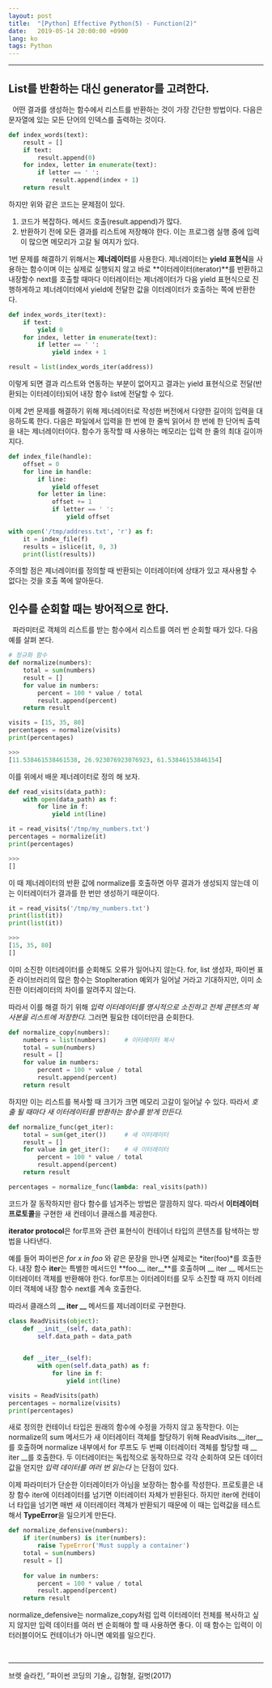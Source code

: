 ```yaml
---
layout: post
title:  "[Python] Effective Python(5) - Function(2)"
date:   2019-05-14 20:00:00 +0900
lang: ko
tags: Python
---
```

<hr>

## List를 반환하는 대신 generator를 고려한다. ##
&nbsp;&nbsp;어떤 결과를 생성하는 함수에서 리스트를 반환하는 것이 가장 간단한 방법이다. 다음은 문자열에 있는 모든 단어의 인덱스를 출력하는 것이다.
~~~python
def index_words(text):
    result = []
    if text:
        result.append(0)
    for index, letter in enumerate(text):
        if letter == ' ':
            result.append(index + 1)
    return result
~~~
하지만 위와 같은 코드는 문제점이 있다.
1. 코드가 복잡하다. 메서드 호출(result.append)가 많다.
2. 반환하기 전에 모든 결과를 리스트에 저장해야 한다. 이는 프로그램 실행 중에 입력이 많으면 메모리가 고갈 될 여지가 있다.

1번 문제를 해결하기 위해서는 **제너레이터**를 사용한다. 제너레이터는 **yield 표현식**을 사용하는 함수이며 이는 실제로 실행되지 않고 바로 **이터레이터(iterator)**를 반환하고 내장함수 next를 호출할 때마다 이터레이터는 제너레이터가 다음 yield 표현식으로 진행하게하고 제너레이터에서 yield에 전달한 값을 이터레이터가 호출하는 쪽에 반환한다.

~~~python
def index_words_iter(text):
    if text:
        yield 0
    for index, letter in enumerate(text):
        if letter == ' ':
            yield index + 1

result = list(index_words_iter(address))
~~~
이렇게 되면 결과 리스트와 연동하는 부분이 없어지고 결과는 yield 표현식으로 전달(반환되는 이터레이터)되어 내장 함수 list에 전달할 수 있다.

이제 2번 문제를 해결하기 위해 제너레이터로 작성한 버전에서 다양한 길이의 입력을 대응하도록 한다. 다음은 파일에서 입력을 한 번에 한 줄씩 읽어서 한 번에 한 단어씩 출력을 내는 제너레이터이다. 함수가 동작할 때 사용하는 메모리는 입력 한 줄의 최대 길이까지다.

~~~python
def index_file(handle):
    offset = 0
    for line in handle:
        if line:
            yield offeset
        for letter in line:
            offset += 1
            if letter == ' ':
                yield offset

with open('/tmp/address.txt', 'r') as f:
    it = index_file(f)
    results = islice(it, 0, 3)
    print(list(results))
~~~
주의할 점은 제너레이터를 정의할 때 반환되는 이터레이터에 상태가 있고 재사용할 수 없다는 것을 호출 쪽에 알아둔다.

## 인수를 순회할 때는 방어적으로 한다. ##
&nbsp;&nbsp;파라미터로 객체의 리스트를 받는 함수에서 리스트를 여러 번 순회할 때가 있다. 다음 예를 살펴 본다.

~~~python
# 정규화 함수
def normalize(numbers):
    total = sum(numbers)
    result = []
    for value in numbers:
        percent = 100 * value / total
        result.append(percent)
    return result

visits = [15, 35, 80]
percentages = normalize(visits)
print(percentages)

>>>
[11.538461538461538, 26.923076923076923, 61.53846153846154]
~~~
이를 위에서 배운 제너레이터로 정의 해 보자.
~~~python
def read_visits(data_path):
    with open(data_path) as f:
        for line in f:
            yield int(line)

it = read_visits('/tmp/my_numbers.txt')
percentages = normalize(it)
print(percentages)

>>>
[]
~~~
이 때 제너레이터의 반환 값에 normalize를 호출하면 아무 결과가 생성되지 않는데 이는 이터레이터가 결과를 한 번만 생성하기 때문이다.
~~~python
it = read_visits('/tmp/my_numbers.txt')
print(list(it))
print(list(it))

>>>
[15, 35, 80]
[]
~~~
이미 소진한 이터레이터를 순회해도 오류가 일어나지 않는다. for, list 생성자, 파이썬 표준 라이브러리의 많은 함수는 StopIteration 예외가 일어날 거라고 기대하지만, 이미 소진한 이터레이터의 차이를 알려주지 않는다.

따라서 이를 해결 하기 위해 *입력 이터레이터를 명시적으로 소진하고 전체 콘텐츠의 복사본을 리스트에 저장한다.* 그러면 필요한 데이터만큼 순회한다.

~~~python
def normalize_copy(numbers):
    numbers = list(numbers)     # 이터레이터 복사
    total = sum(numbers)
    result = []
    for value in numbers:
        percent = 100 * value / total
        result.append(percent)
    return result
~~~
하지만 이는 리스트를 복사할 때 크기가 크면 메모리 고갈이 일어날 수 있다. 따라서 *호출 될 때마다 새 이터레이터를 반환하는 함수를 받게 만든다.*
~~~python
def normalize_func(get_iter):
    total = sum(get_iter())     # 새 이터레이터
    result = []
    for value in get_iter():    # 새 이터레이터
        percent = 100 * value / total
        result.append(percent)
    return result

percentages = normalize_func(lambda: real_visits(path))
~~~
코드가 잘 동작하지만 람다 함수를 넘겨주는 방법은 깔끔하지 않다. 따라서 **이터레이터 프로토콜**을 구현한 새 컨테이너 클래스를 제공한다.

**iterator protocol**은 for루프와 관련 표현식이 컨테이너 타입의 콘텐츠를 탐색하는 방법을 나타낸다.

예를 들어 파이썬은 *for x in foo* 와 같은 문장을 만나면 실제로는 *iter(foo)*를 호출한다. 내장 함수 **iter**는 특별한 메서드인 **foo.__ iter__**를 호출하며 __ iter __ 메서드는 이터레이터 객체를 반환해야 한다. for루프는 이터레이터를 모두 소진할 때 까지 이터레이터 객체에 내장 함수 next를 계속 호출한다.

따라서 클래스의 **__ iter __** 메서드를 제너레이터로 구현한다.

~~~python
class ReadVisits(object):
    def __init__(self, data_path):
        self.data_path = data_path

    
    def __iter__(self):
        with open(self.data_path) as f:
            for line in f:
                yield int(line)

visits = ReadVisits(path)
percentages = normalize(visits)
print(percentages)
~~~
새로 정의한 컨테이너 타입은 원래의 함수에 수정을 가하지 않고 동작한다. 이는 normalize의 sum 메서드가 새 이터레이터 객체를 할당하기 위해 ReadVisits.__iter__를 호출하며 normalize 내부에서 for 루프도 두 번째 이터레이터 객체를 할당할 때 __ iter __를 호출한다. 두 이터레이터는 독립적으로 동작하므로 각각 순회하여 모든 데이터 값을 얻지만 *입력 데이터를 여러 번 읽는다* 는 단점이 있다.

이제 파라미터가 단순한 이터레이터가 아님을 보장하는 함수를 작성한다. 프로토콜은 내장 함수 iter에 이터레이터를 넘기면 이터레이터 자체가 반환된다. 하지만 iter에 컨테이너 타입을 넘기면 매번 새 이터레이터 객체가 반환되기 때문에 이 때는 입력값을 테스트해서 **TypeError**을 일으키게 만든다.

~~~python
def normalize_defensive(numbers):
    if iter(numbers) is iter(numbers):
        raise TypeError('Must supply a container')
    total = sum(numbers)
    result = []
    
    for value in numbers:
        percent = 100 * value / total
        result.append(percent)
    return result
~~~
normalize_defensive는 normalize_copy처럼 입력 이터레이터 전체를 복사하고 싶지 않지만 입력 데이터를 여러 번 순회해야 할 때 사용하면 좋다. 이 때 함수는 입력이 이터러블이어도 컨테이너가 아니면 예외를 일으킨다.


<br>
<hr>
브렛 슬라킨, ⌜파이썬 코딩의 기술⌟, 김형철, 길벗(2017)
